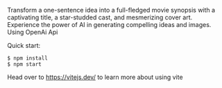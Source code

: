 Transform a one-sentence idea into a full-fledged movie synopsis with a captivating title, a star-studded cast, and mesmerizing cover art. Experience the power of AI in generating compelling ideas and images. Using OpenAi Api

Quick start:

```
$ npm install
$ npm start
````

Head over to https://vitejs.dev/ to learn more about using vite

